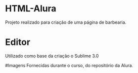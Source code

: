 # HTML-Alura
Projeto realizado para criação de uma página de barbearia.


# Editor
Utilizado como base da criação o Sublime 3.0

#Imagens
Fornecidas durante o curso, do repositório da Alura.


